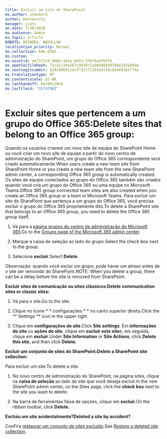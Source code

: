 ```yaml
---
title: Excluir um site do SharePoint
ms.author: stevhord
author: bentoncity
manager: scotv
ms.date: 7/30/2018
ms.audience: Admin
ms.topic: article
ROBOTS: NOINDEX, NOFOLLOW
localization_priority: Normal
ms.collection: Adm_O365
ms.custom: ''
ms.assetid: 4a71f3cd-000a-4a1a-b42a-15b70a8fb6f8
ms.openlocfilehash: 71c41134a267cdd18c2168d4835078da103ad840
ms.sourcegitcommit: 228c986911ecf73217116a5d1fdcd2e89362774e
ms.translationtype: MT
ms.contentlocale: pt-BR
ms.lasthandoff: 04/09/2019
ms.locfileid: "31747982"
---
```

# <a name="delete-sites-that-belong-to-an-office-365-group"></a><span data-ttu-id="c5950-102">Excluir sites que pertencem a um grupo do Office 365:</span><span class="sxs-lookup"><span data-stu-id="c5950-102">Delete sites that belong to an Office 365 group:</span></span>

<span data-ttu-id="c5950-103">Quando os usuários criarem um novo site de equipe do SharePoint Home ou você criar um novo site de equipe a partir do novo centro de administração do SharePoint, um grupo do Office 365 correspondente será criado automaticamente.</span><span class="sxs-lookup"><span data-stu-id="c5950-103">When users create a new team site from SharePoint Home or you create a new team site from the new SharePoint admin center, a corresponding Office 365 group is automatically created.</span></span> <span data-ttu-id="c5950-104">Os sites de equipe conectados ao grupo do Office 365 também são criados quando você cria um grupo do Office 365 ou uma equipe no Microsoft Teams.</span><span class="sxs-lookup"><span data-stu-id="c5950-104">Office 365 group-connected team sites are also created when you create an Office 365 group or a team in Microsoft Teams.</span></span> <span data-ttu-id="c5950-105">Para excluir um site do SharePoint que pertença a um grupo do Office 365, você precisa excluir o grupo do Office 365 propriamente dito.</span><span class="sxs-lookup"><span data-stu-id="c5950-105">To delete a SharePoint site that belongs to an Office 365 group, you need to delete the Office 365 group itself.</span></span> 
  
1. <span data-ttu-id="c5950-106">Vá para a [página grupos do centro de administração do Microsoft 365](https://portal.office.com/adminportal/home#/groups).</span><span class="sxs-lookup"><span data-stu-id="c5950-106">Go to the [Groups page of the Microsoft 365 admin center](https://portal.office.com/adminportal/home#/groups).</span></span>
    
2. <span data-ttu-id="c5950-107">Marque a caixa de seleção ao lado do grupo.</span><span class="sxs-lookup"><span data-stu-id="c5950-107">Select the check box next to the group.</span></span>
    
3. <span data-ttu-id="c5950-108">Selecione **excluir**.</span><span class="sxs-lookup"><span data-stu-id="c5950-108">Select **Delete**.</span></span>
    
<span data-ttu-id="c5950-109">Observação: quando você exclui um grupo, pode haver um atraso antes de o site ser removido do SharePoint.</span><span class="sxs-lookup"><span data-stu-id="c5950-109">NOTE: When you delete a group, there can be a delay before the site is removed from SharePoint.</span></span>
  
**<span data-ttu-id="c5950-110">Excluir sites de comunicação ou sites clássicos:</span><span class="sxs-lookup"><span data-stu-id="c5950-110">Delete communication sites or classic sites:</span></span>**

1. <span data-ttu-id="c5950-111">Vá para o site.</span><span class="sxs-lookup"><span data-stu-id="c5950-111">Go to the site.</span></span>
  
2. <span data-ttu-id="c5950-112">Clique no ícone \* \* configurações \* \* no canto superior direito.</span><span class="sxs-lookup"><span data-stu-id="c5950-112">Click the \*\* Settings \*\* icon in the upper right.</span></span> 
  
3. <span data-ttu-id="c5950-113">Clique em **configurações do site**.</span><span class="sxs-lookup"><span data-stu-id="c5950-113">Click **Site settings**.</span></span> <span data-ttu-id="c5950-114">Em **informações do site** ou **ações do site**, clique em **excluir este site**e, em seguida, clique em **excluir**.</span><span class="sxs-lookup"><span data-stu-id="c5950-114">Under **Site Information** or **Site Actions**, click **Delete this site**, and then click **Delete**.</span></span>
  
**<span data-ttu-id="c5950-115">Excluir um conjunto de sites do SharePoint:</span><span class="sxs-lookup"><span data-stu-id="c5950-115">Delete a SharePoint site collection:</span></span>**

<span data-ttu-id="c5950-116">Para excluir um site:</span><span class="sxs-lookup"><span data-stu-id="c5950-116">To delete a site:</span></span>
  
1. <span data-ttu-id="c5950-117">No novo centro de administração do SharePoint, na página sites, clique na **caixa de seleção** ao lado do site que você deseja excluir.</span><span class="sxs-lookup"><span data-stu-id="c5950-117">In the new SharePoint admin center, on the Sites page, click the **check box** next to the site you want to delete.</span></span> 
    
2. <span data-ttu-id="c5950-118">Na barra de ferramentas faixa de opções, clique em **excluir.**</span><span class="sxs-lookup"><span data-stu-id="c5950-118">On the ribbon toolbar, click **Delete.**</span></span>
    
**<span data-ttu-id="c5950-119">Excluiu um site acidentalmente?</span><span class="sxs-lookup"><span data-stu-id="c5950-119">Deleted a site by accident?</span></span>**

<span data-ttu-id="c5950-120">ConFira [restaurar um conjunto de sites excluído](https://go.microsoft.com/fwlink/?linkid=867660).</span><span class="sxs-lookup"><span data-stu-id="c5950-120">See [Restore a deleted site collection](https://go.microsoft.com/fwlink/?linkid=867660).</span></span>
  

